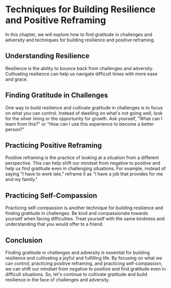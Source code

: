 Techniques for Building Resilience and Positive Reframing
===================================================================================================================

In this chapter, we will explore how to find gratitude in challenges and adversity and techniques for building resilience and positive reframing.

Understanding Resilience
------------------------

Resilience is the ability to bounce back from challenges and adversity. Cultivating resilience can help us navigate difficult times with more ease and grace.

Finding Gratitude in Challenges
-------------------------------

One way to build resilience and cultivate gratitude in challenges is to focus on what you can control. Instead of dwelling on what's not going well, look for the silver lining or the opportunity for growth. Ask yourself, "What can I learn from this?" or "How can I use this experience to become a better person?"

Practicing Positive Reframing
-----------------------------

Positive reframing is the practice of looking at a situation from a different perspective. This can help shift our mindset from negative to positive and help us find gratitude even in challenging situations. For example, instead of saying "I have to work late," reframe it as "I have a job that provides for me and my family."

Practicing Self-Compassion
--------------------------

Practicing self-compassion is another technique for building resilience and finding gratitude in challenges. Be kind and compassionate towards yourself when facing difficulties. Treat yourself with the same kindness and understanding that you would offer to a friend.

Conclusion
----------

Finding gratitude in challenges and adversity is essential for building resilience and cultivating a joyful and fulfilling life. By focusing on what we can control, practicing positive reframing, and practicing self-compassion, we can shift our mindset from negative to positive and find gratitude even in difficult situations. So, let's continue to cultivate gratitude and build resilience in the face of challenges and adversity.
